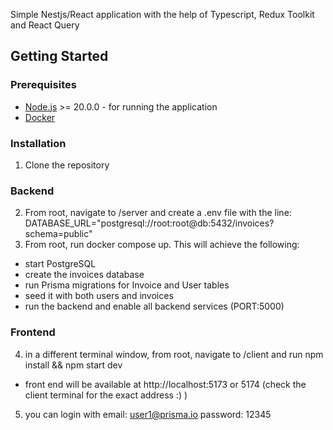 Simple Nestjs/React application with the help of Typescript, Redux Toolkit and React Query
## Getting Started

### Prerequisites

- [Node.js](https://nodejs.org/en/download/) >= 20.0.0 - for running the application
- [Docker](https://www.docker.com/)

### Installation

1. Clone the repository
### Backend
2. From root, navigate to /server and create a .env file with the line: DATABASE_URL="postgresql://root:root@db:5432/invoices?schema=public"
3. From root, run docker compose up. This will achieve the following:
  - start PostgreSQL 
  - create the invoices database
  - run Prisma migrations for Invoice and User tables
  - seed it with both users and invoices
  - run the backend and enable all backend services (PORT:5000)
### Frontend
4. in a different terminal window, from root, navigate to /client and run npm install && npm start dev
  - front end will be available at http://localhost:5173 or 5174 (check the client terminal for the exact address :) )
5. you can login with email: user1@prisma.io password: 12345
